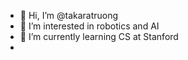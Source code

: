 - 👋 Hi, I’m @takaratruong
- 👀 I’m interested in robotics and AI
- 🌱 I’m currently learning CS at Stanford
- 
<!---
takaratruong/takaratruong is a ✨ special ✨ repository because its `README.md` (this file) appears on your GitHub profile.
You can click the Preview link to take a look at your changes.
--->
